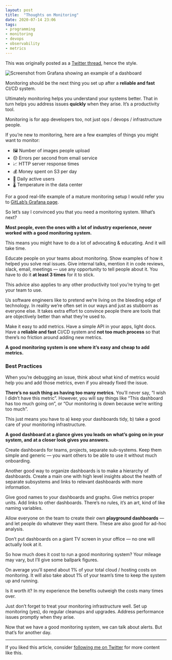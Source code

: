 ```yaml
---
layout: post
title:  "Thoughts on Monitoring"
date: 2020-07-14 23:06
tags:
- programming
- monitoring
- devops
- observability
- metrics
---
```


This was originally posted as a [Twitter thread](https://twitter.com/dmi3f/status/1283100690491965441?s=20), hence the style.

![Screenshot from Grafana showing an example of a dashboard](https://pbs.twimg.com/media/Ec59QLAVAAANJC2.png)

Monitoring should be the next thing you set up after a __reliable and fast__ CI/CD system.

Ultimately monitoring helps you understand your systems better. That in turn helps you address issues __quickly__ when they arise. It’s a productivity tool.

Monitoring is for app developers too, not just ops / devops / infrastructure people.

If you’re new to monitoring, here are a few examples of things you might want to monitor:

* 🖼️ Number of images people upload
* 😞 Errors per second from email service
* 📈 HTTP server response times
* 💰 Money spent on S3 per day
* 📱 Daily active users
* 🌡️ Temperature in the data center

For a good real-life example of a mature monitoring setup I would refer you to [GitLab’s Grafana page](https://dashboards.gitlab.com/d/RZmbBr7mk/gitlab-triage?refresh=30s&orgId=1).

So let’s say I convinced you that you need a monitoring system. What’s next?

__Most people, even the ones with a lot of industry experience, never worked with a good monitoring system.__

This means you might have to do a lot of advocating & educating. And it will take time.

Educate people on your teams about monitoring. Show examples of how it helped you solve real issues. Give internal talks, mention it in code reviews, slack, email, meetings — use any opportunity to tell people about it. You have to do it __at least 3 times__ for it to stick.

This advice also applies to any other productivity tool you’re trying to get your team to use.

Us software engineers like to pretend we’re living on the bleeding edge of technology. In reality we’re often set in our ways and just as stubborn as everyone else. It takes extra effort to convince people there are tools that are objectively better than what they’re used to.

Make it easy to add metrics. Have a simple API in your apps, light docs. Have a __reliable and fast__ CI/CD system and __not too much process__ so that there’s no friction around adding new metrics.

__A good monitoring system is one where it’s easy and cheap to add metrics.__

### Best Practices

When you’re debugging an issue, think about what kind of metrics would help you and add those metrics, even if you already fixed the issue.

__There’s no such thing as having too many metrics__. You’ll never say, “I wish I didn’t have this metric”. However, you will say things like “This dashboard has too much going on”, or “Our monitoring is down because we’re writing too much”.

This just means you have to a) keep your dashboards tidy, b) take a good care of your monitoring infrastructure.

__A good dashboard at a glance gives you leads on what’s going on in your system, and at a closer look gives you answers.__

Create dashboards for teams, projects, separate sub-systems. Keep them simple and generic — you want others to be able to use it without much onboarding.

Another good way to organize dashboards is to make a hierarchy of dashboards. Create a main one with high level insights about the health of separate subsystems and links to relevant dashboards with more information.

Give good names to your dashboards and graphs. Give metrics proper units. Add links to other dashboards. There’s no rules, it’s an art, kind of like naming variables.

Allow everyone on the team to create their own __playground dashboards__ — and let people do whatever they want there. These are also good for ad-hoc analysis.

Don’t put dashboards on a giant TV screen in your office — no one will actually look at it.

So how much does it cost to run a good monitoring system? Your mileage may vary, but I’ll give some ballpark figures.

On average you’ll spend about 1% of your total cloud / hosting costs on monitoring. It will also take about 1% of your team’s time to keep the system up and running.

Is it worth it? In my experience the benefits outweigh the costs many times over.

Just don’t forget to treat your monitoring infrastructure well. Set up monitoring (yes), do regular cleanups and upgrades. Address performance issues promptly when they arise.

Now that we have a good monitoring system, we can talk about alerts. But that’s for another day.

---

If you liked this article, consider [following me on Twitter](https://twitter.com/dmi3f) for more content like this.

